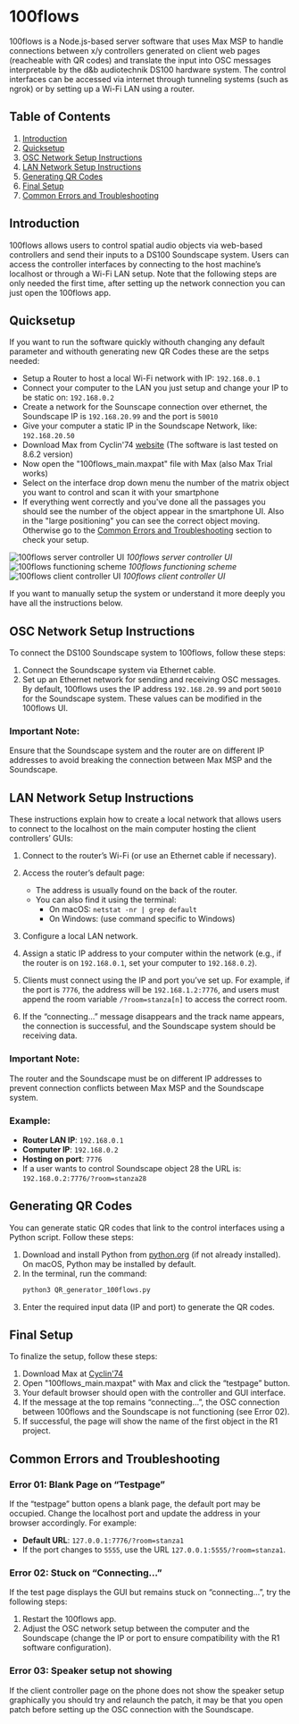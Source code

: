 # 100flows

100flows is a Node.js-based server software that uses Max MSP to handle connections between x/y controllers generated on client web pages (reacheable with QR codes) and translate the input into OSC messages interpretable by the d&b audiotechnik DS100 hardware system. The control interfaces can be accessed via internet through tunneling systems (such as ngrok) or by setting up a Wi-Fi LAN using a router.

## Table of Contents

1. [Introduction](#introduction)
2. [Quicksetup](#quicksetup)
3. [OSC Network Setup Instructions](#osc-network-setup-instructions)
4. [LAN Network Setup Instructions](#lan-network-setup-instructions)
5. [Generating QR Codes](#generating-qr-codes)
6. [Final Setup](#final-setup)
7. [Common Errors and Troubleshooting](#common-errors-and-troubleshooting)

## Introduction

100flows allows users to control spatial audio objects via web-based controllers and send their inputs to a DS100 Soundscape system. Users can access the controller interfaces by connecting to the host machine’s localhost or through a Wi-Fi LAN setup.
Note that the following steps are only needed the first time, after setting up the network connection you can just open the 100flows app.

## Quicksetup

If you want to run the software quickly withouth changing any default parameter and withouth generating new QR Codes these are the setps needed:

- Setup a Router to host a local Wi-Fi network with IP: `192.168.0.1`
- Connect your computer to the LAN you just setup and change your IP to be static on: `192.168.0.2`
- Create a network for the Sounscape connection over ethernet, the Soundscape IP is `192.168.20.99` and the port is `50010`
- Give your computer a static IP in the Soundscape Network, like: `192.168.20.50`
- Download Max from Cyclin'74 [website](https://cycling74.com/downloads) (The software is last tested on 8.6.2 version)
- Now open the "100flows_main.maxpat" file with Max (also Max Trial works)
- Select on the interface drop down menu the number of the matrix object you want to control and scan it with your smartphone
- If everything went correctly and you've done all the passages you should see the number of the object appear in the smartphone UI. Also in the "large positioning" you can see the correct object moving. Otherwise go to the [Common Errors and Troubleshooting](#common-errors-and-troubleshooting) section to check your setup.

![100flows server controller UI](./images/UI1.jpeg)
*100flows server controller UI*
<br>
![100flows functioning scheme](./images/scheme1.jpeg)
*100flows functioning scheme*
<br>
![100flows client controller UI](./images/UI2.jpeg)
*100flows client controller UI*
<br>

If you want to manually setup the system or understand it more deeply you have all the instructions below.

## OSC Network Setup Instructions

To connect the DS100 Soundscape system to 100flows, follow these steps:

1. Connect the Soundscape system via Ethernet cable.
2. Set up an Ethernet network for sending and receiving OSC messages. By default, 100flows uses the IP address `192.168.20.99` and port `50010` for the Soundscape system. These values can be modified in the 100flows UI.

### Important Note:

Ensure that the Soundscape system and the router are on different IP addresses to avoid breaking the connection between Max MSP and the Soundscape.

## LAN Network Setup Instructions

These instructions explain how to create a local network that allows users to connect to the localhost on the main computer hosting the client controllers’ GUIs:

1. Connect to the router’s Wi-Fi (or use an Ethernet cable if necessary).
2. Access the router’s default page:
    - The address is usually found on the back of the router.
    - You can also find it using the terminal:
        - On macOS: `netstat -nr | grep default`
        - On Windows: (use command specific to Windows)
3. Configure a local LAN network.
4. Assign a static IP address to your computer within the network (e.g., if the router is on `192.168.0.1`, set your computer to `192.168.0.2`).

5. Clients must connect using the IP and port you’ve set up. For example, if the port is `7776`, the address will be `192.168.1.2:7776`, and users must append the room variable `/?room=stanza[n]` to access the correct room.
6. If the “connecting…” message disappears and the track name appears, the connection is successful, and the Soundscape system should be receiving data.

### Important Note:

The router and the Soundscape must be on different IP addresses to prevent connection conflicts between Max MSP and the Soundscape system.

### Example:

- **Router LAN IP**: `192.168.0.1`
- **Computer IP**: `192.168.0.2`
- **Hosting on port**: `7776`
- If a user wants to control Soundscape object 28 the URL is: `192.168.0.2:7776/?room=stanza28`

## Generating QR Codes

You can generate static QR codes that link to the control interfaces using a Python script. Follow these steps:

1. Download and install Python from [python.org](https://www.python.org) (if not already installed). On macOS, Python may be installed by default.
2. In the terminal, run the command:
    ```bash
    python3 QR_generator_100flows.py
    ```
3. Enter the required input data (IP and port) to generate the QR codes.

## Final Setup

To finalize the setup, follow these steps:

1. Download Max at [Cyclin'74](https://cycling74.com/downloads)
2. Open "100flows_main.maxpat" with Max and click the “testpage” button.
3. Your default browser should open with the controller and GUI interface.
4. If the message at the top remains “connecting…”, the OSC connection between 100flows and the Soundscape is not functioning (see Error 02).
5. If successful, the page will show the name of the first object in the R1 project.

## Common Errors and Troubleshooting

### Error 01: Blank Page on “Testpage”

If the “testpage” button opens a blank page, the default port may be occupied. Change the localhost port and update the address in your browser accordingly. For example:

- **Default URL**: `127.0.0.1:7776/?room=stanza1`
- If the port changes to `5555`, use the URL `127.0.0.1:5555/?room=stanza1`.

### Error 02: Stuck on “Connecting…”

If the test page displays the GUI but remains stuck on “connecting…”, try the following steps:

1. Restart the 100flows app.
2. Adjust the OSC network setup between the computer and the Soundscape (change the IP or port to ensure compatibility with the R1 software configuration).

   
### Error 03: Speaker setup not showing

If the client controller page on the phone does not show the speaker setup graphically you should try and relaunch the patch, it may be that you open patch before setting up the OSC connection with the Soundscape.
